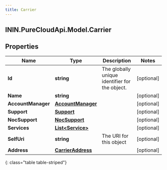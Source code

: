 ```yaml
---
title: Carrier
---
```

## ININ.PureCloudApi.Model.Carrier

## Properties

|Name | Type | Description | Notes|
|------------ | ------------- | ------------- | -------------|
| **Id** | **string** | The globally unique identifier for the object. | [optional] |
| **Name** | **string** |  | [optional] |
| **AccountManager** | [**AccountManager**](AccountManager.html) |  | [optional] |
| **Support** | [**Support**](Support.html) |  | [optional] |
| **NocSupport** | [**NocSupport**](NocSupport.html) |  | [optional] |
| **Services** | [**List&lt;Service&gt;**](Service.html) |  | [optional] |
| **SelfUri** | **string** | The URI for this object | [optional] |
| **Address** | [**CarrierAddress**](CarrierAddress.html) |  | [optional] |
{: class="table table-striped"}


